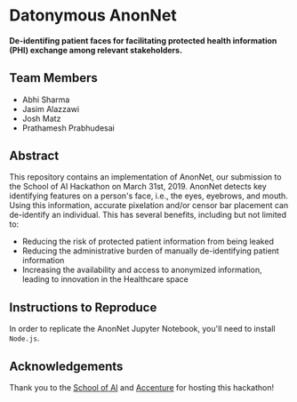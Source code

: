 # Datonymous AnonNet
#### De-identifing patient faces for facilitating protected health information (PHI) exchange among relevant stakeholders.

## Team Members
- Abhi Sharma
- Jasim Alazzawi
- Josh Matz
- Prathamesh Prabhudesai

## Abstract
This repository contains an implementation of AnonNet, our submission to the School of AI Hackathon on March 31st, 2019. AnonNet detects key identifying features on a person's face, i.e., the eyes, eyebrows, and mouth. Using this information, accurate pixelation and/or censor bar placement can de-identify an individual. This has several benefits, including but not limited to:
- Reducing the risk of protected patient information from being leaked
- Reducing the administrative burden of manually de-identifying patient information
- Increasing the availability and access to anonymized information, leading to innovation in the Healthcare space

## Instructions to Reproduce
In order to replicate the AnonNet Jupyter Notebook, you'll need to install `Node.js`.

## Acknowledgements
Thank you to the [School of AI](https://www.theschool.ai/) and [Accenture](https://www.accenture.com/us-en) for hosting this hackathon!
